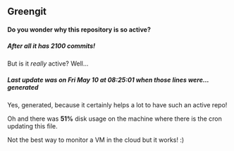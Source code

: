 ## Greengit

#### Do you wonder why this repository is so active?

##### After all it has 2100 commits!

But is it *really* active? Well...

##### Last update was on Fri May 10 at 08:25:01 when those lines were... generated

Yes, generated, because it certainly helps a lot to have such an active repo!

Oh and there was **51%** disk usage on the machine
where there is the cron updating this file.

Not the best way to monitor a VM in the cloud but it works! :)
